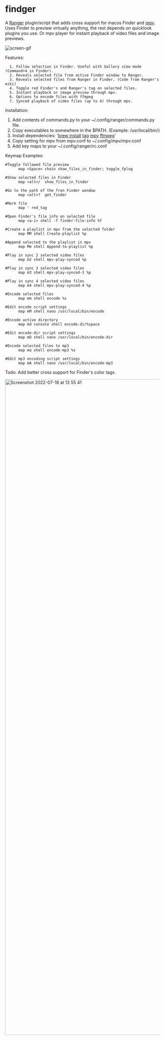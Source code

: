 # findger

A [Ranger](https://github.com/ranger/ranger) plugin/script that adds cross support for macos Finder and [mpv](https://github.com/ranger/ranger).
Uses Finder to preview virtually anything, the rest depends on quicklook plugins you use. Or mpv player for instant playback of video files and image previews.

![screen-gif](./preview.gif)

Features:
```
  1. Follow selection in Finder. Useful with Gallery view mode (Command+4 in Finder).
  2. Reveals selected file from active Finder window to Ranger.
  3. Reveals selected files from Ranger in Finder. (Code from Ranger's wiki)
  4. Toggle red Finder's and Ranger's tag on selected files.
  5. Instant playback or image preview through mpv.
  6. Options to encode files with ffmpeg
  7. Synced playback of video files (up to 4) through mpv.
```

Installation:

  1. Add contents of commands.py to your ~/.config/ranger/commands.py file.
  2. Copy executables to somewhere in the $PATH. (Example: /usr/local/bin/)
  3. Install dependencies: '[brew install](https://brew.sh) [tag](https://github.com/jdberry/tag) [mpv](https://github.com/mpv-player/mpv) [ffmpeg](https://github.com/FFmpeg/FFmpeg)'
  4. Copy setting for mpv from mpv.conf to ~/.config/mpv/mpv.conf
  5. Add key maps to your ~/.config/ranger/rc.conf

Keymap Examples:
```
#Toggle followed file preview
      map <Space> chain show_files_in_finder; toggle_fplug

#Show selected files in Finder
      map <alt>/  show_files_in_finder

#Go to the path of the fron Finder wondow
      map <alt>?  get_finder

#Mark file
      map ' red_tag

#Open Finder's file info on selected file
      map <a-i> shell -f finder-file-info %f

#Create a playlist in mpv from the selected folder
      map MM shell Create-playlist %p

#Append selected to the playlist in mpv
      map Mm shell Append-to-playlist %p

#Play in sync 2 selected video files
      map m2 shell mpv-play-synced %p

#Play in sync 3 selected video files
      map m3 shell mpv-play-synced-3 %p

#Play in sync 4 selected video files
      map m4 shell mpv-play-synced-4 %p

#Encode selected files
      map mm shell encode %s

#Edit encode script settings
      map mM shell nano /usr/local/bin/encode

#Encode active directory
      map md console shell encode-dir%space

#Edit encode-dir script settings
      map mD shell nano /usr/local/bin/encode-dir

#Encode selected files to mp3
      map ma shell encode-mp3 %s

#Edit mp3 encoding script settings
      map mA shell nano /usr/local/bin/encode-mp3
```

Todo: Add better cross support for Finder's color tags.

<img width="2128" alt="Screenshot 2022-07-18 at 13 55 41" src="https://user-images.githubusercontent.com/77557804/179497347-9f0ba654-f6dc-4c17-834d-77e5b5d670fd.png">
